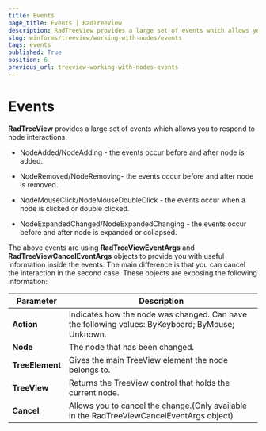 ```yaml
---
title: Events
page_title: Events | RadTreeView
description: RadTreeView provides a large set of events which allows you to respond to node interactions. 
slug: winforms/treeview/working-with-nodes/events
tags: events
published: True
position: 6
previous_url: treeview-working-with-nodes-events
---
```


# Events

__RadTreeView__ provides a large set of events which allows you to respond to node interactions. 

* NodeAdded/NodeAdding - the events occur before and after node is added.

* NodeRemoved/NodeRemoving- the events occur before and after node is removed.

* NodeMouseClick/NodeMouseDoubleClick - the events occur when a node is clicked or double clicked.

* NodeExpandedChanged/NodeExpandedChanging - the events occur before and after node is expanded or collapsed.

The above events are using __RadTreeViewEventArgs__ and __RadTreeViewCancelEventArgs__ objects to provide you with useful information inside the events. The main difference is that you can cancel the interaction in the second case. These objects are exposing the following information:
        


| Parameter | Description |
| ------ | ------ |
| __Action__ |Indicates how the node was changed. Can have the following values: ByKeyboard; ByMouse; Unknown.|
| __Node__ |The node that has been changed.|
| __TreeElement__ |Gives the main TreeView element the node belongs to.|
| __TreeView__ |Returns the TreeView control that holds the current node.|
| __Cancel__ |Allows you to cancel the change.(Only available in the RadTreeViewCancelEventArgs object)|
